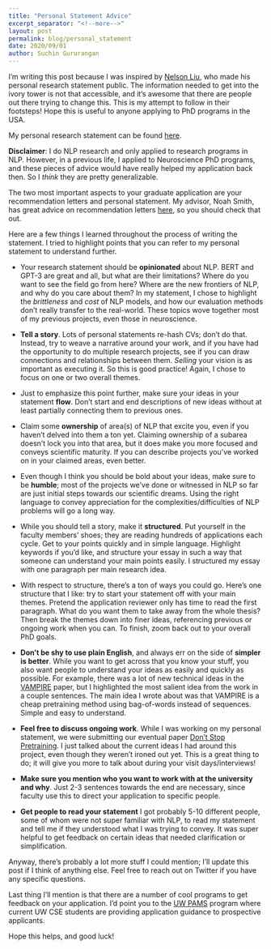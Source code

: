 ```yaml
---
title: "Personal Statement Advice"
excerpt_separator: "<!--more-->"
layout: post
permalink: blog/personal_statement
date: 2020/09/01
author: Suchin Gururangan
---
```


I’m writing this post because I was inspired by <a href="https://blog.nelsonliu.me/2020/11/11/phd-personal-statement/">Nelson Liu</a>, who made his personal research statement public. The information needed to get into the ivory tower is not that accessible, and it’s awesome that there are people out there trying to change this. This is my attempt to follow in their footsteps! Hope this is useful to anyone applying to PhD programs in the USA.

My personal research statement can be found <a href="https://drive.google.com/file/d/1vNXiser8NyLwH_sG8GcQ2isT_P5vETOt/view?usp=sharing">here</a>.

<p><strong>Disclaimer</strong>: I do NLP research and only applied to research programs in NLP. However, in a previous life, I applied to Neuroscience PhD programs, and these pieces of advice would have really helped my application back then. So I <em>think</em> they are pretty generalizable.</p>


<p>The two most important aspects to your graduate application are your recommendation letters and personal statement. My advisor, Noah Smith, has great advice on recommendation letters <a href="https://docs.google.com/document/u/2/d/1lT-bsIP0GKfh8l5sQnM2hCzzR9prt-QLx16rimUOdIM/edit">here</a>, so you should check that out.</p>

<p>Here are a few things I learned throughout the process of writing the statement. I tried to highlight points that you can refer to my personal statement to understand further.</p>

<ul>
  <li>
    <p>Your research statement should be <strong>opinionated</strong> about NLP. BERT and GPT-3 are great and all, but what are their limitations? Where do you want to see the field go from here? Where are the new frontiers of NLP, and why do you care about them? In my statement, I chose to highlight the <em>brittleness</em> and <em>cost</em> of NLP models, and how our evaluation methods don’t really transfer to the real-world. These topics wove together most of my previous projects, even those in neuroscience.</p>
  </li>
  <li>
    <p><strong>Tell a story</strong>. Lots of personal statements re-hash CVs; don’t do that. Instead, try to weave a narrative around your work, and if you have had the opportunity to do multiple research projects, see if you can draw connections and relationships between them. <em>Selling</em> your vision is as important as executing it. So this is good practice! Again, I chose to focus on one or two overall themes.</p>
  </li>
  <li>
    <p>Just to emphasize this point further, make sure your ideas in your statement <strong>flow</strong>. Don’t start and end descriptions of new ideas without at least partially connecting them to previous ones.</p>
  </li>
  <li>
    <p>Claim some <strong>ownership</strong> of area(s) of NLP that excite you, even if you haven’t delved into them a ton yet. Claiming ownership of a subarea doesn’t lock you into that area, but it does make you more focused and conveys scientific maturity. If you can describe projects you've worked on in your claimed areas, even better.</p>
  </li>
  <li>
    <p>Even though I think you should be bold about your ideas, make sure to be <strong>humble</strong>; most of the projects we’ve done or witnessed in NLP so far are just initial steps towards our scientific dreams. Using the right language to convey appreciation for the complexities/difficulties of NLP problems will go a long way.</p>
  </li>
  <li>
    <p>While you should tell a story, make it <strong>structured</strong>. Put yourself in the faculty members’ shoes; they are reading hundreds of applications each cycle. Get to your points quickly and in simple language. Highlight keywords if you’d like, and structure your essay in such a way that someone can understand your main points easily. I structured my essay with one paragraph per main research idea.</p>
  </li>
  <li>
    <p>With respect to structure, there’s a ton of ways you could go. Here’s one structure that I like: try to start your statement off with your main themes. Pretend the application reviewer only has time to read the first paragraph. What do you want them to take away from the whole thesis? Then break the themes down into finer ideas, referencing previous or ongoing work when you can. To finish, zoom back out to your overall PhD goals.</p>
  </li>
  <li>
    <p><strong>Don’t be shy to use plain English</strong>, and always err on the side of <strong>simpler is better</strong>. While you want to get across that you know your stuff, you also want people to understand your ideas as easily and quickly as possible. For example, there was a lot of new technical ideas in the <a href="https://arxiv.org/abs/1906.02242">VAMPIRE</a> paper, but I highlighted the most salient idea from the work in a couple sentences. The main idea I wrote about was that VAMPIRE is a cheap pretraining method using bag-of-words instead of sequences. Simple and easy to understand.</p>
  </li>
  <li>
    <p><strong>Feel free to discuss ongoing work</strong>. While I was working on my personal statement, we were submitting our eventual paper <a href="https://arxiv.org/abs/2004.10964">Don’t Stop Pretraining</a>. I just talked about the current ideas I had around this project, even though they weren’t ironed out yet. This is a great thing to do; it will give you more to talk about during your visit days/interviews!</p>
  </li>
  <li>
    <p><strong>Make sure you mention who you want to work with at the university and why</strong>. Just 2-3 sentences towards the end are necessary, since faculty use this to direct your application to specific people.</p>
  </li>
  <li>
    <p><strong>Get people to read your statement</strong> I got probably 5-10 different people, some of whom were not super familiar with NLP, to read my statement and tell me if they understood what I was trying to convey. It was super helpful to get feedback on certain ideas that needed clarification or simplification.</p>
  </li>
</ul>

<p>Anyway, there’s probably a lot more stuff I could mention; I’ll update this post if I think of anything else. Feel free to reach out on Twitter if you have any specific questions.</p>

<p>Last thing I’ll mention is that there are a number of cool programs to get feedback on your application. I’d point you to the <a href="https://www.cs.washington.edu/academics/phd/admissions/pams">UW PAMS</a> program where current UW CSE students are providing application guidance to prospective applicants.</p>

<p>Hope this helps, and good luck!</p>
